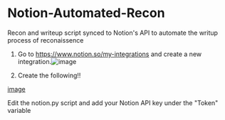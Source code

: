 # Notion-Automated-Recon
Recon and writeup script synced to Notion's API to automate the writup process of reconaissence 

1. Go to https://www.notion.so/my-integrations and create a new integration.![image](https://user-images.githubusercontent.com/122157280/211153215-5e69b536-4483-46cf-8e52-7d283f3fd312.png)

2. Create the following!!

[image](https://user-images.githubusercontent.com/122157280/211153335-bc4665f3-6123-463a-af11-c72114c7883c.png)

Edit the notion.py script and add your Notion API key under the "Token" variable 
